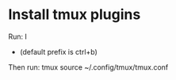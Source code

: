 # Install tmux plugins

Run: <prefix> I

- (default prefix is ctrl+b)

Then run:
tmux source ~/.config/tmux/tmux.conf

